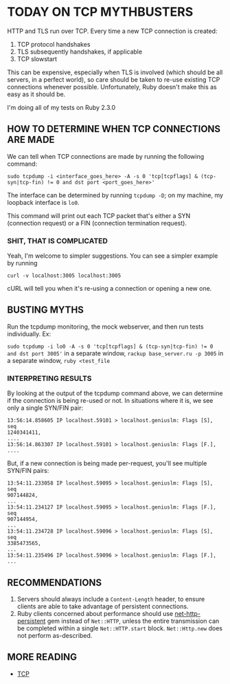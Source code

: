 # TODAY ON TCP MYTHBUSTERS

HTTP and TLS  run over TCP.  Every time a new TCP
connection is created:

1) TCP protocol handshakes
2) TLS subsequently handshakes, if applicable
3) TCP slowstart

This can be expensive, especially when TLS is involved (which should be
all servers, in a perfect world), so care should
be taken to re-use existing TCP connections whenever possible.
Unfortunately, Ruby doesn't make this as easy as it should be.

I'm doing all of my tests on Ruby 2.3.0

## HOW TO DETERMINE WHEN TCP CONNECTIONS ARE MADE

We can tell when TCP connections are made by running the following
command:

`sudo tcpdump -i <interface_goes_here> -A -s 0 'tcp[tcpflags] & (tcp-syn|tcp-fin) != 0 and
dst port <port_goes_here>'`

The interface can be determined by running `tcpdump -D`; on my machine,
my loopback interface is `lo0`.

This command will print out each TCP packet that's either a SYN
(connection request) or a FIN (connection termination request).

### SHIT, THAT IS COMPLICATED

Yeah, I'm welcome to simpler suggestions.  You can see a simpler example
by running

`curl -v localhost:3005 localhost:3005`

cURL will tell you when it's re-using a connection or opening a new one.

## BUSTING MYTHS

Run the tcpdump monitoring, the mock webserver, and then run tests
individually.  Ex:

`sudo tcpdump -i lo0 -A -s 0 'tcp[tcpflags] & (tcp-syn|tcp-fin) != 0 and dst port 3005'`
in a separate window,
`rackup base_server.ru -p 3005`
in a separate window,
`ruby <test_file`

### INTERPRETING RESULTS

By looking at the output of the tcpdump command above, we can determine
if the connection is being re-used or not.  In situations where it is,
we see only a single SYN/FIN pair:

```
13:56:14.858605 IP localhost.59101 > localhost.geniuslm: Flags [S], seq
1240341411,
....
13:56:14.863307 IP localhost.59101 > localhost.geniuslm: Flags [F.],
....

```

But, if a new connection is being made per-request, you'll see multiple
SYN/FIN pairs:
```
13:54:11.233058 IP localhost.59095 > localhost.geniuslm: Flags [S], seq
907144824,
...
13:54:11.234127 IP localhost.59095 > localhost.geniuslm: Flags [F.], seq
907144954,
...
13:54:11.234728 IP localhost.59096 > localhost.geniuslm: Flags [S], seq
3385473565,
...
13:54:11.235496 IP localhost.59096 > localhost.geniuslm: Flags [F.],
...

```

## RECOMMENDATIONS

1) Servers should always include a `Content-Length` header, to ensure
clients are able to take advantage of persistent connections.
2) Ruby clients concerned about performance should use
[net-http-persistent](http://docs.seattlerb.org/net-http-persistent/) gem instead of `Net::HTTP`,
unless the entire transmission can be completed within a single
`Net::HTTP.start` block.  `Net::Http.new` does not perform as-described.

## MORE READING

* [TCP](https://en.wikipedia.org/wiki/Transmission_Control_Protocol)
